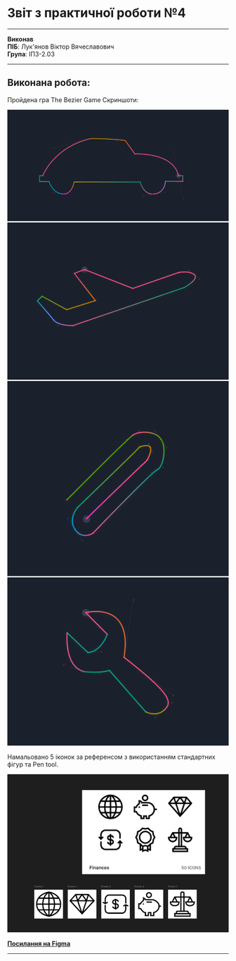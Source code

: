 # Звіт з практичної роботи №4

****

**Виконав**  
**ПІБ**: Лук'янов Віктор Вячеславович  
**Група**: ІПЗ-2.03  

****

## Виконана робота:

Пройдена гра The Bezier Game
Скриншоти:

![](https://github.com/MarryBye/workshop_4.1/blob/master/images/1.png?raw=true)  
![](https://github.com/MarryBye/workshop_4.1/blob/master/images/2.png?raw=true)  
![](https://github.com/MarryBye/workshop_4.1/blob/master/images/3.png?raw=true)  
![](https://github.com/MarryBye/workshop_4.1/blob/master/images/4.png?raw=true)  

Намальовано 5 іконок за референсом з використанням стандартних фігур та Pen tool.

![](https://github.com/MarryBye/workshop_4.1/blob/master/images/5.png?raw=true)  

[**Посилання на Figma**](https://www.figma.com/design/HnQBN0BbiK7rDDNFn7eb9k/%D0%A0%D0%B0%D0%B1%D0%BE%D1%82%D0%B0-%D1%81-%D1%80%D1%83%D1%87%D0%BA%D0%BE%D0%B9?m=auto&t=khb0n3WMxkT5uXgj-1)
****